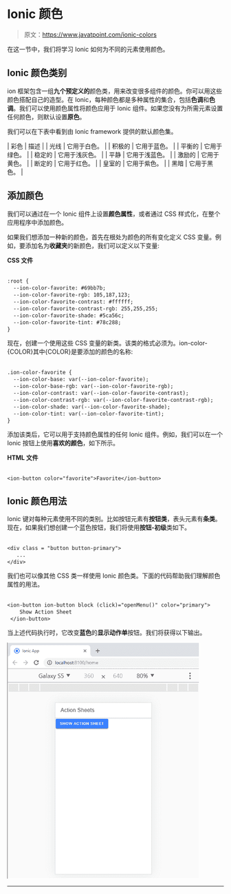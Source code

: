 # Ionic 颜色

> 原文：<https://www.javatpoint.com/ionic-colors>

在这一节中，我们将学习 Ionic 如何为不同的元素使用颜色。

## Ionic 颜色类别

ion 框架包含一组**九个预定义的**颜色类，用来改变很多组件的颜色。你可以用这些颜色搭配自己的造型。在 Ionic，每种颜色都是多种属性的集合，包括**色调**和**色调**。我们可以使用颜色属性将颜色应用于 Ionic 组件。如果您没有为所需元素设置任何颜色，则默认设置**原色**。

我们可以在下表中看到由 Ionic framework 提供的默认颜色集。

| 彩色 | 描述 |
| 光线 | 它用于白色。 |
| 积极的 | 它用于蓝色。 |
| 平衡的 | 它用于绿色。 |
| 稳定的 | 它用于浅灰色。 |
| 平静 | 它用于浅蓝色。 |
| 激励的 | 它用于黄色。 |
| 断定的 | 它用于红色。 |
| 皇室的 | 它用于紫色。 |
| 黑暗 | 它用于黑色。 |

## 添加颜色

我们可以通过在一个 Ionic 组件上设置**颜色属性**，或者通过 CSS 样式化，在整个应用程序中添加颜色。

如果我们想添加一种新的颜色，首先在根处为颜色的所有变化定义 CSS 变量。例如，要添加名为**收藏夹**的新颜色，我们可以定义以下变量:

**CSS 文件**

```

:root {
  --ion-color-favorite: #69bb7b;
  --ion-color-favorite-rgb: 105,187,123;
  --ion-color-favorite-contrast: #ffffff;
  --ion-color-favorite-contrast-rgb: 255,255,255;
  --ion-color-favorite-shade: #5ca56c;
  --ion-color-favorite-tint: #78c288;
}

```

现在，创建一个使用这些 CSS 变量的新类。该类的格式必须为。ion-color-{COLOR}其中{COLOR}是要添加的颜色的名称:

```

.ion-color-favorite {
  --ion-color-base: var(--ion-color-favorite);
  --ion-color-base-rgb: var(--ion-color-favorite-rgb);
  --ion-color-contrast: var(--ion-color-favorite-contrast);
  --ion-color-contrast-rgb: var(--ion-color-favorite-contrast-rgb);
  --ion-color-shade: var(--ion-color-favorite-shade);
  --ion-color-tint: var(--ion-color-favorite-tint);
}

```

添加该类后，它可以用于支持颜色属性的任何 Ionic 组件。例如，我们可以在一个 Ionic 按钮上使用**喜欢的颜色**，如下所示。

**HTML 文件**

```

<ion-button color="favorite">Favorite</ion-button>

```

## Ionic 颜色用法

Ionic 键对每种元素使用不同的类别。比如按钮元素有**按钮类**，表头元素有**条类**。现在，如果我们想创建一个蓝色按钮，我们将使用**按钮-初级**类如下。

```

<div class = "button button-primary">
   ...
</div>

```

我们也可以像其他 CSS 类一样使用 Ionic 颜色类。下面的代码帮助我们理解颜色属性的用法。

```

<ion-button ion-button block (click)="openMenu()" color="primary">
    Show Action Sheet
 </ion-button>

```

当上述代码执行时，它改变**蓝色**的**显示动作单**按钮。我们将获得以下输出。

![Ionic Colors](img/9df8e8d3ba2468f7fde5f04b448ea6cf.png)

* * *